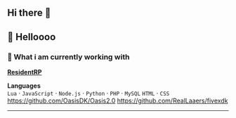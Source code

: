 ## Hi there 👋

## 👋 Helloooo
### 🚀 What i am currently working with
**[ResidentRP](https://discord.gg/resident)**

**Languages**  
`Lua` · `JavaScript` · `Node.js` · `Python` · `PHP` · `MySQL` `HTML` · `CSS`
https://github.com/OasisDK/Oasis2.0
https://github.com/RealLaaers/fivexdk

---

